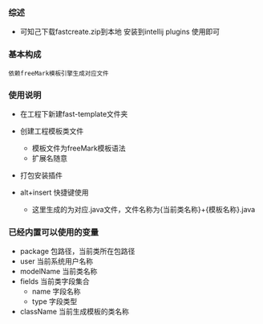 ### 综述
 - 可知己下载fastcreate.zip到本地 安装到intellij plugins 使用即可
### 基本构成
    依赖freeMark模板引擎生成对应文件
### 使用说明
- 在工程下新建fast-template文件夹

- 创建工程模板类文件

    - 模板文件为freeMark模板语法
    - 扩展名随意
- 打包安装插件   
- alt+insert 快捷键使用
    - 这里生成的为对应.java文件，文件名称为{当前类名称}+{模板名称}.java
### 已经内置可以使用的变量
- package 包路径，当前类所在包路径
- user 当前系统用户名称
- modelName 当前类名称
- fields 当前类字段集合
    - name 字段名称
    - type 字段类型
- className 当前生成模板的类名称
